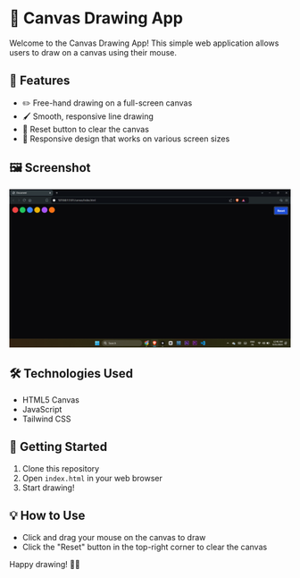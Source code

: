 # 🎨 Canvas Drawing App

Welcome to the Canvas Drawing App! This simple web application allows users to draw on a canvas using their mouse.

## 🚀 Features

- ✏️ Free-hand drawing on a full-screen canvas
- 🖌️ Smooth, responsive line drawing
- 🔄 Reset button to clear the canvas
- 📱 Responsive design that works on various screen sizes

## 🖼️ Screenshot

![Canvas Drawing App Screenshot](./Screenshot.png)


## 🛠️ Technologies Used

- HTML5 Canvas
- JavaScript
- Tailwind CSS

## 🏁 Getting Started

1. Clone this repository
2. Open `index.html` in your web browser
3. Start drawing!

## 💡 How to Use

- Click and drag your mouse on the canvas to draw
- Click the "Reset" button in the top-right corner to clear the canvas



Happy drawing! 🎨✨
